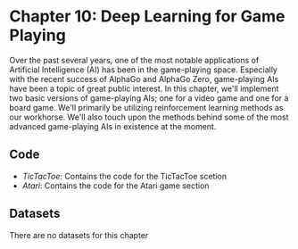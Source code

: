 # Chapter 10: Deep Learning for Game Playing

Over the past several years, one of the most notable applications of Artificial Intelligence (AI) has been in the game-playing space. Especially with the recent success of AlphaGo and AlphaGo Zero, game-playing AIs have been a topic of great public interest. In this chapter, we'll implement two basic versions of game-playing AIs; one for a video game and one for a board game. We'll primarily be utilizing reinforcement learning methods as our workhorse. We'll also touch upon the methods behind some of the most advanced game-playing AIs in existence at the moment.

## Code

- *TicTacToe*: Contains the code for the TicTacToe scetion
- *Atari*: Contains the code for the Atari game section

## Datasets

There are no datasets for this chapter
